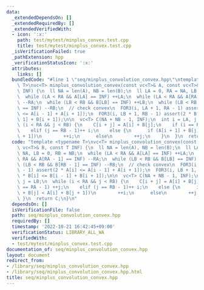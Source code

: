 ```yaml
---
data:
  _extendedDependsOn: []
  _extendedRequiredBy: []
  _extendedVerifiedWith:
  - icon: ':x:'
    path: test/mytest/minplus_convex.test.cpp
    title: test/mytest/minplus_convex.test.cpp
  _isVerificationFailed: true
  _pathExtension: hpp
  _verificationStatusIcon: ':x:'
  attributes:
    links: []
  bundledCode: "#line 1 \"seq/minplus_convolution_convex.hpp\"\ntemplate <typename\
    \ T>\nvc<T> minplus_convolution_convex(const vc<T>& A, const vc<T>& B, const T\
    \ INF) {\n  ll NA = len(A), NB = len(B);\n  ll LA = 0, RA = NA, LB = 0, RB = NB;\n\
    \  while (LA < RA && A[LA] == INF) ++LA;\n  while (LA < RA && A[RA - 1] == INF)\
    \ --RA;\n  while (LB < RB && B[LB] == INF) ++LB;\n  while (LB < RB && B[RB - 1]\
    \ == INF) --RB;\n  // check convex\n  FOR3(i, LA + 1, RA - 1) assert(2 * A[i]\
    \ <= A[i - 1] + A[i + 1]);\n  FOR3(i, LB + 1, RB - 1) assert(2 * B[i] <= B[i -\
    \ 1] + B[i + 1]);\n\n  vc<T> C(NA + NB - 1, INF);\n  int i = LA, j = LB;\n  while\
    \ (i < RA && j < RB) {\n    C[i + j] = A[i] + B[j];\n    if (i == RA - 1) ++j;\n\
    \    elif (j == RB - 1)++ i;\n    else {\n      if (A[i + 1] + B[j] < A[i] + B[j\
    \ + 1])\n        ++i;\n      else\n        ++j;\n    }\n  }\n  return C;\n}\n"
  code: "template <typename T>\nvc<T> minplus_convolution_convex(const vc<T>& A, const\
    \ vc<T>& B, const T INF) {\n  ll NA = len(A), NB = len(B);\n  ll LA = 0, RA =\
    \ NA, LB = 0, RB = NB;\n  while (LA < RA && A[LA] == INF) ++LA;\n  while (LA <\
    \ RA && A[RA - 1] == INF) --RA;\n  while (LB < RB && B[LB] == INF) ++LB;\n  while\
    \ (LB < RB && B[RB - 1] == INF) --RB;\n  // check convex\n  FOR3(i, LA + 1, RA\
    \ - 1) assert(2 * A[i] <= A[i - 1] + A[i + 1]);\n  FOR3(i, LB + 1, RB - 1) assert(2\
    \ * B[i] <= B[i - 1] + B[i + 1]);\n\n  vc<T> C(NA + NB - 1, INF);\n  int i = LA,\
    \ j = LB;\n  while (i < RA && j < RB) {\n    C[i + j] = A[i] + B[j];\n    if (i\
    \ == RA - 1) ++j;\n    elif (j == RB - 1)++ i;\n    else {\n      if (A[i + 1]\
    \ + B[j] < A[i] + B[j + 1])\n        ++i;\n      else\n        ++j;\n    }\n \
    \ }\n  return C;\n}\n"
  dependsOn: []
  isVerificationFile: false
  path: seq/minplus_convolution_convex.hpp
  requiredBy: []
  timestamp: '2022-10-21 16:42:45+09:00'
  verificationStatus: LIBRARY_ALL_WA
  verifiedWith:
  - test/mytest/minplus_convex.test.cpp
documentation_of: seq/minplus_convolution_convex.hpp
layout: document
redirect_from:
- /library/seq/minplus_convolution_convex.hpp
- /library/seq/minplus_convolution_convex.hpp.html
title: seq/minplus_convolution_convex.hpp
---
```

